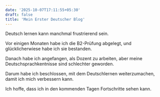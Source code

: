 ```yaml
---
date: '2025-10-07T17:11:55+05:30'
draft: false
title: 'Mein Erster Deutscher Blog'
---
```


Deutsch lernen kann manchmal frustrierend sein.

Vor einigen Monaten habe ich die B2-Prüfung abgelegt, und glücklicherwiese habe ich sie bestanden. 

Danach habe ich angefangen, als Dozent zu arbeiten, aber meine Deutschsprachkentnisse sind schlechter geworden. 

Darum habe ich beschlossen, mit dem Deutschlernen weiterzumachen, damit ich mich verbessern kann. 

Ich hoffe, dass ich in den kommenden Tagen Fortschritte sehen kann.
